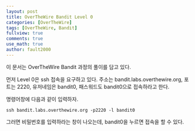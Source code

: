 ```yaml
---
layout: post
title: OverTheWire Bandit Level 0
categories: [OverTheWire]
tags: [OverTheWire, Bandit]
fullview: true
comments: true
use_math: true
author: fault2000
---
```


이 문서는 OverTheWire Bandit 과정의 풀이를 담고 있다.  

먼저 Level 0은 ssh 접속을 요구하고 있다. 주소는 bandit.labs.overthewire.org, 포트는 2220, 유저네임은 bandit0, 패스워드도 bandit0으로 접속하라고 한다.  

명령어창에 다음과 같이 입력하자.  

```
ssh bandit.labs.overthewire.org -p2220 -l bandit0
```

그러면 비밀번호를 입력하라는 창이 나오는데, bandit0을 누르면 접속을 할 수 있다.